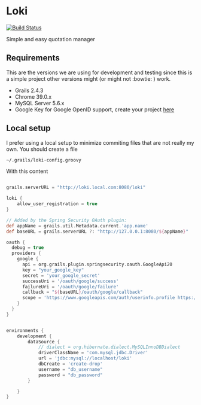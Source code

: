 # Loki

[![Build Status](https://travis-ci.org/soluciones3f/loki.svg?branch=master)](https://travis-ci.org/soluciones3f/loki)

Simple and easy quotation manager

## Requirements

This are the versions we are using for development and testing since this is a simple project other versions might (or might not :bowtie: ) work.
 * Grails 2.4.3
 * Chrome 39.0.x
 * MySQL Server 5.6.x
 * Google Key for Google OpenID support, create your project [here](https://console.developers.google.com/project)

## Local setup
 
I prefer using a local setup to minimize commiting files that are not really my own. You should create a file
```bash
~/.grails/loki-config.groovy
```

With this content

```groovy

grails.serverURL = "http://loki.local.com:8080/loki"

loki {
    allow_user_registration = true
}

// Added by the Spring Security OAuth plugin:
def appName = grails.util.Metadata.current.'app.name'
def baseURL = grails.serverURL ?: "http://127.0.0.1:8080/${appName}"

oauth {
  debug = true
  providers {
    google {
      api = org.grails.plugin.springsecurity.oauth.GoogleApi20
      key = "your_google_key"
      secret = 'your_google_secret'
      successUri = '/oauth/google/success'
      failureUri = '/oauth/google/failure'
      callback = "${baseURL}/oauth/google/callback"
      scope = 'https://www.googleapis.com/auth/userinfo.profile https://www.googleapis.com/auth/userinfo.email'
    }
  }
}


environments {
    development {
        dataSource {
            // dialect = org.hibernate.dialect.MySQLInnoDBDialect
            driverClassName = 'com.mysql.jdbc.Driver'
            url = 'jdbc:mysql://localhost/loki'
            dbCreate = 'create-drop'
            username = "db_username"
            password = "db_password"
        }

    }
}
```



